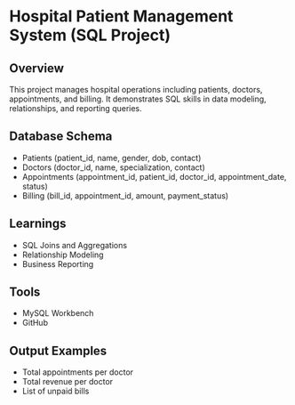 # Hospital Patient Management System (SQL Project)

## Overview
This project manages hospital operations including patients, doctors, appointments, and billing.
It demonstrates SQL skills in data modeling, relationships, and reporting queries.

## Database Schema
- Patients (patient_id, name, gender, dob, contact)
- Doctors (doctor_id, name, specialization, contact)
- Appointments (appointment_id, patient_id, doctor_id, appointment_date, status)
- Billing (bill_id, appointment_id, amount, payment_status)

## Learnings
- SQL Joins and Aggregations
- Relationship Modeling
- Business Reporting

## Tools
- MySQL Workbench
- GitHub

## Output Examples
- Total appointments per doctor
- Total revenue per doctor
- List of unpaid bills
